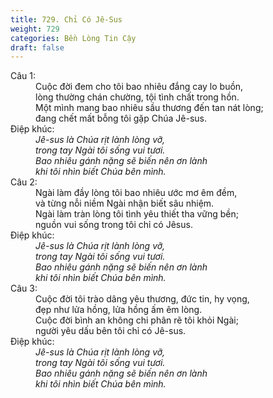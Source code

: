 ```yaml
---
title: 729. Chỉ Có Jê-Sus
weight: 729
categories: Bền Lòng Tin Cậy
draft: false
---
```

<dl><dt>Câu 1:</dt><dd data-verse="1">Cuộc đời đem cho tôi bao nhiêu đắng cay lo buồn, <br/>lòng thường chán chường, tội tình chất trong hồn. <br/>Một mình mang bao nhiêu sầu thương đến tan nát lòng; <br/>đang chết mất bỗng tôi gặp Chúa Jê-sus. </dd><dt>Điệp khúc:</dt><dd data-chorus="1"><em>Jê-sus là Chúa rịt lành lòng vỡ, <br/>trong tay Ngài tôi sống vui tươi. <br/>Bao nhiêu gánh nặng sẽ biến nên ơn lành <br/>khi tôi nhìn biết Chúa bên mình. </em></dd><dt>Câu 2:</dt><dd data-verse="2">Ngài làm đầy lòng tôi bao nhiêu ước mơ êm đềm, <br/>và từng nỗi niềm Ngài nhận biết sâu nhiệm. <br/>Ngài làm tràn lòng tôi tình yêu thiết tha vững bền; <br/>nguồn vui sống trong tôi chỉ có Jêsus. </dd><dt>Điệp khúc:</dt><dd data-chorus="1"><em>Jê-sus là Chúa rịt lành lòng vỡ, <br/>trong tay Ngài tôi sống vui tươi. <br/>Bao nhiêu gánh nặng sẽ biến nên ơn lành <br/>khi tôi nhìn biết Chúa bên mình. </em></dd><dt>Câu 3:</dt><dd data-verse="3">Cuộc đời tôi trào dâng yêu thương, đức tin, hy vọng, <br/>đẹp như lửa hồng, lửa hồng ấm êm lòng. <br/>Cuộc đời bình an không chi phân rẽ tôi khỏi Ngài; <br/>người yêu dấu bên tôi chỉ có Jê-sus. </dd><dt>Điệp khúc:</dt><dd data-chorus="1"><em>Jê-sus là Chúa rịt lành lòng vỡ, <br/>trong tay Ngài tôi sống vui tươi. <br/>Bao nhiêu gánh nặng sẽ biến nên ơn lành <br/>khi tôi nhìn biết Chúa bên mình. </em></dd></dl>